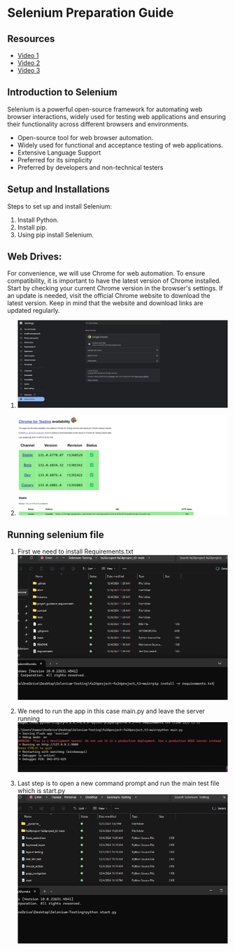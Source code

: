 # Selenium Preparation Guide

## Resources
- [Video 1](https://www.youtube.com/watch?v=Xjv1sY630Uc&list=PLzMcBGfZo4-n40rB1XaJ0ak1bemvlqumQ)
- [Video 2](https://www.youtube.com/watch?v=j7VZsCCnptM&t=309s)
- [Video 3](https://www.youtube.com/watch?v=dam0GPOAvVI)


## Introduction to Selenium
Selenium is a powerful open-source framework for automating web browser interactions, widely used for testing web applications and ensuring their functionality across different browsers and environments.

- Open-source tool for web browser automation.
- Widely used for functional and acceptance testing of web applications.
- Extensive Language Support
- Preferred for its simplicity
- Preferred by developers and non-technical testers

## Setup and Installations
Steps to set up and install Selenium:
1. Install Python.
2. Install pip.
3. Using pip install Selenium.

## Web Drives: 
For convenience, we will use Chrome for web automation. To ensure compatibility, it is important to have the latest version of Chrome installed. Start by checking your current Chrome version in the browser's settings. If an update is needed, visit the official Chrome website to download the latest version. Keep in mind that the website and download links are updated regularly.

1. ![alt text](Screenshot-1.png)

2. ![alt text](Screenshot-2.png)


## Running selenium file

1. First we need to install Requirements.txt 
   ![alt text](Screenshot-3.png)

2. We need to run the app in this case main.py and leave the server running
   ![alt text](Screenshot-4.png)

3. Last step is to open a new command prompt and run the main test file which is start.py
   ![alt text](Screenshot-5.png)



